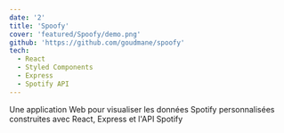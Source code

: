 ```yaml
---
date: '2'
title: 'Spoofy'
cover: 'featured/Spoofy/demo.png'
github: 'https://github.com/goudmane/spoofy'
tech:
  - React
  - Styled Components
  - Express
  - Spotify API
---
```


Une application Web pour visualiser les données Spotify personnalisées construites avec React, Express et l'API Spotify
